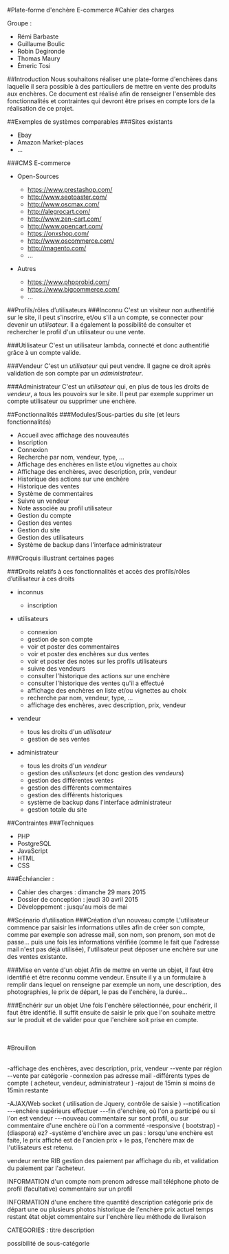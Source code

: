 #Plate-forme d'enchère E-commerce
#Cahier des charges

Groupe :
* Rémi Barbaste
* Guillaume Boulic
* Robin Degironde
* Thomas Maury
* Émeric Tosi


##Introduction
Nous souhaitons réaliser une plate-forme d'enchères dans laquelle il sera possible à des particuliers de mettre en vente des produits aux enchères.
Ce document est réalisé afin de renseigner l'ensemble des fonctionnalités et contraintes qui devront être prises en compte lors de la réalisation de ce projet.


##Exemples de systèmes comparables
###Sites existants
- Ebay
- Amazon Market-places
- ...

###CMS E-commerce
- Open-Sources
    - https://www.prestashop.com/
    - http://www.seotoaster.com/
    - http://www.oscmax.com/
    - http://alegrocart.com/
    - http://www.zen-cart.com/
    - http://www.opencart.com/
    - https://onxshop.com/
    - http://www.oscommerce.com/
    - http://magento.com/
    - ...

- Autres
    - https://www.phpprobid.com/
    - https://www.bigcommerce.com/
    - ...


##Profils/rôles d’utilisateurs
###Inconnu
C'est un visiteur non authentifié sur le site, il peut s'inscrire, et/ou s'il a un compte, se connecter pour devenir un *utilisateur*.
Il a également la possibilité de consulter et rechercher le profil d'un utilisateur ou une vente.

###Utilisateur
C'est un utilisateur lambda, connecté et donc authentifié grâce à un compte valide.

###Vendeur
C'est un *utilisateur* qui peut vendre.
Il gagne ce droit après validation de son compte par un *administrateur*.

###Administrateur
C'est un *utilisateur* qui, en plus de tous les droits de *vendeur*, a tous les pouvoirs sur le site.
Il peut par exemple supprimer un compte utilisateur ou supprimer une enchère.


##Fonctionnalités
###Modules/Sous-parties du site (et leurs fonctionnalités)
- Accueil avec affichage des nouveautés
- Inscription
- Connexion
- Recherche par nom, vendeur, type, ...
- Affichage des enchères en liste et/ou vignettes au choix
- Affichage des enchères, avec description, prix, vendeur
- Historique des actions sur une enchère
- Historique des ventes
- Système de commentaires
- Suivre un vendeur
- Note associée au profil utilisateur
- Gestion du compte
- Gestion des ventes
- Gestion du site
- Gestion des utilisateurs
- Système de backup dans l'interface administrateur

###Croquis illustrant certaines pages

###Droits relatifs à ces fonctionnalités et accès des profils/rôles d’utilisateur à ces droits
- inconnus
    - inscription

- utilisateurs
    - connexion
    - gestion de son compte
    - voir et poster des commentaires
    - voir et poster des enchères sur dus ventes
    - voir et poster des notes sur les profils utilisateurs
    - suivre des vendeurs
    - consulter l'historique des actions sur une enchère
    - consulter l'historique des ventes qu'il a effectué
    - affichage des enchères en liste et/ou vignettes au choix
    - recherche par nom, vendeur, type, ...
    - affichage des enchères, avec description, prix, vendeur

- vendeur
    - tous les droits d'un *utilisateur*
    - gestion de ses ventes

- administrateur
    - tous les droits d'un *vendeur*
    - gestion des *utilisateurs* (et donc gestion des *vendeurs*)
    - gestion des différentes ventes
    - gestion des différents commentaires
    - gestion des différents historiques
    - système de backup dans l'interface administrateur
    - gestion totale du site


##Contraintes
###Techniques
- PHP
- PostgreSQL
- JavaScript
- HTML
- CSS

###Échéancier :
- Cahier des charges : dimanche 29 mars 2015
- Dossier de conception : jeudi 30 avril 2015
- Développement : jusqu'au mois de mai


##Scénario d’utilisation
###Création d'un nouveau compte
L'utilisateur commence par saisir les informations utiles afin de créer son compte, comme par exemple son adresse mail, son nom, son prenom, son mot de passe... puis une fois les informations vérifiée (comme le fait que l'adresse mail n'est pas déjà utilisée), l'utilisateur peut déposer une enchère sur une des ventes existante.

###Mise en vente d'un objet
Afin de mettre en vente un objet, il faut être identifié et être reconnu comme vendeur. Ensuite il y a un formulaire à remplir dans lequel on renseigne par exemple un nom, une description, des photographies, le prix de départ, le pas de l'enchère, la durée...

###Enchérir sur un objet
Une fois l'enchère sélectionnée, pour enchérir, il faut être identifié. Il suffit ensuite de saisir le prix que l'on souhaite mettre sur le produit et de valider pour que l'enchère soit prise en compte.



<br/><br/>
#Brouillon
<br/><br/>




-affichage des enchères, avec description, prix, vendeur
--vente par région
--vente par catégorie
-connexion pas adresse mail
-différents types de compte ( acheteur, vendeur, administrateur )
-rajout de 15min si moins de 15min restante


-AJAX/Web socket ( utilisation de Jquery, contrôle de saisie )
--notification
---enchère supérieurs effectuer
---fin d'enchère, où l'on a participé ou si l'on est vendeur
---nouveau commentaire sur sont profil, ou sur commentaire d'une enchère où l'on a commenté
-responsive ( bootstrap)
-(diaspora) ez?
-système d'enchère avec un pas : lorsqu'une enchère est faite, le prix affiché est de l'ancien prix + le pas, l'enchère max de l'utilisateurs est retenu.



vendeur rentre RIB
gestion des paiement par affichage du rib, et validation du paiement par l'acheteur.




INFORMATION d'un compte
nom
prenom
adresse
mail
téléphone
photo de profil (facultative)
commentaire sur un profil


INFORMATION d'une enchere
titre
quantité
description
catégorie
prix de départ
une ou plusieurs photos
historique de l'enchère
prix actuel
temps restant
état objet
commentaire sur l'enchère
lieu
méthode de livraison


CATEGORIES :
titre
description

possibilité de sous-catégorie







